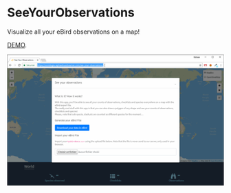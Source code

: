 # SeeYourObservations
Visualize all your eBird observations on a map!

[DEMO](https://zoziologie.raphaelnussbaumer.com/see-your-observations/).

![Exemple](assets/sYO.gif)



